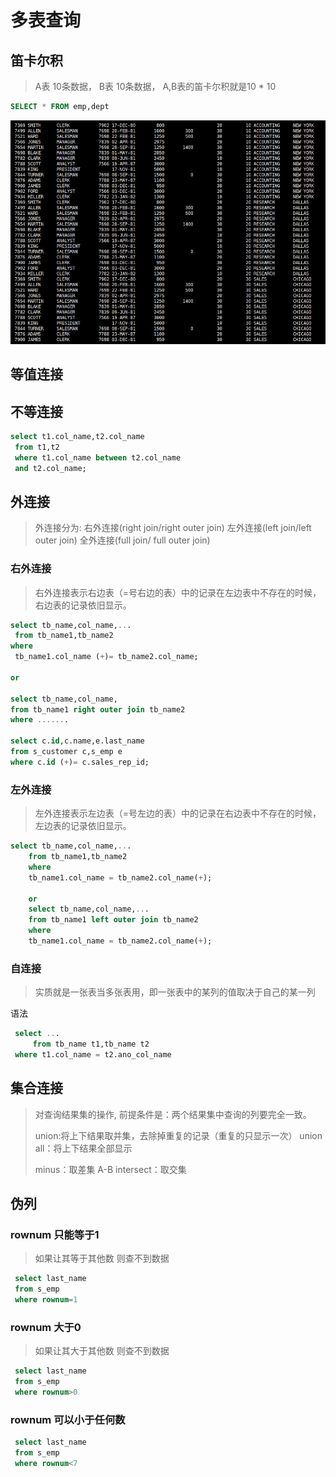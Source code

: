 # 多表查询

## 笛卡尔积

> A表 10条数据， B表 10条数据，  A,B表的笛卡尔积就是10 * 10

```sql
SELECT * FROM emp,dept
```

![image.png](./assets/1661478603602-image.png)


## 等值连接

## 不等连接
```sql
select t1.col_name,t2.col_name
 from t1,t2
 where t1.col_name between t2.col_name
 and t2.col_name;
```

## 外连接
>  外连接分为:
>    右外连接(right join/right outer join)
>    左外连接(left join/left outer join)
>    全外连接(full join/ full outer join)

### 右外连接
> 右外连接表示右边表（=号右边的表）中的记录在左边表中不存在的时候，右边表的记录依旧显示。
```sql
select tb_name,col_name,...
 from tb_name1,tb_name2
where
 tb_name1.col_name (+)= tb_name2.col_name;

or

select tb_name,col_name,
from tb_name1 right outer join tb_name2
where .......

select c.id,c.name,e.last_name
from s_customer c,s_emp e
where c.id (+)= c.sales_rep_id;
```

### 左外连接
> 左外连接表示左边表（=号左边的表）中的记录在右边表中不存在的时候，左边表的记录依旧显示。
```sql
select tb_name,col_name,...
    from tb_name1,tb_name2
    where 
    tb_name1.col_name = tb_name2.col_name(+);
    
    or
    select tb_name,col_name,...
    from tb_name1 left outer join tb_name2
    where 
    tb_name1.col_name = tb_name2.col_name(+);
```

### 自连接
> 实质就是一张表当多张表用，即一张表中的某列的值取决于自己的某一列

语法
```sql
 select ...
     from tb_name t1,tb_name t2
 where t1.col_name = t2.ano_col_name

```

## 集合连接
> 对查询结果集的操作, 前提条件是：两个结果集中查询的列要完全一致。
> 
> union:将上下结果取并集，去除掉重复的记录（重复的只显示一次）
> union all：将上下结果全部显示
> 
> minus：取差集 A-B
> intersect：取交集
> 

     


## 伪列

### rownum 只能等于1
> 如果让其等于其他数 则查不到数据
```sql
 select last_name
 from s_emp
 where rownum=1

```

### rownum 大于0
> 如果让其大于其他数 则查不到数据
```sql
 select last_name
 from s_emp
 where rownum>0


```

###  rownum 可以小于任何数
```sql
 select last_name
 from s_emp
 where rownum<7
```

